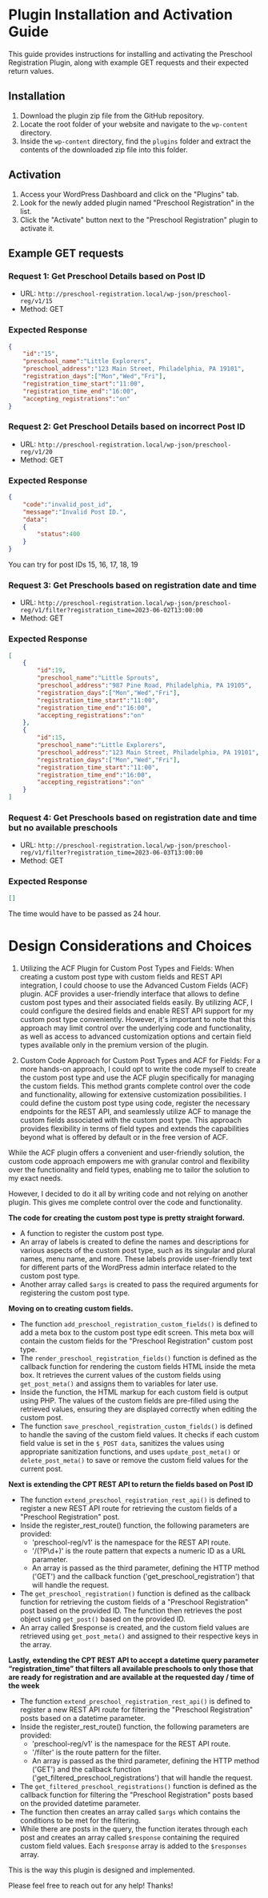 # Plugin Installation and Activation Guide

This guide provides instructions for installing and activating the Preschool Registration Plugin, along with example GET requests and their expected return values.

## Installation

1. Download the plugin zip file from the GitHub repository.
2. Locate the root folder of your website and navigate to the `wp-content` directory.
3. Inside the `wp-content` directory, find the `plugins` folder and extract the contents of the downloaded zip file into this folder.

## Activation

1. Access your WordPress Dashboard and click on the "Plugins" tab.
2. Look for the newly added plugin named "Preschool Registration" in the list.
3. Click the "Activate" button next to the "Preschool Registration" plugin to activate it.

## Example GET requests

### Request 1: Get Preschool Details based on Post ID

- URL: `http://preschool-registration.local/wp-json/preschool-reg/v1/15`
- Method: GET

### Expected Response

```json
{
    "id":"15",
    "preschool_name":"Little Explorers",
    "preschool_address":"123 Main Street, Philadelphia, PA 19101",
    "registration_days":["Mon","Wed","Fri"],
    "registration_time_start":"11:00",
    "registration_time_end":"16:00",
    "accepting_registrations":"on"
}
```

### Request 2: Get Preschool Details based on **incorrect** Post ID

- URL: `http://preschool-registration.local/wp-json/preschool-reg/v1/20`
- Method: GET

### Expected Response

```json
{
    "code":"invalid_post_id",
    "message":"Invalid Post ID.",
    "data":
    {
        "status":400
    }
}
```

You can try for post IDs 15, 16, 17, 18, 19

### Request 3: Get Preschools based on registration date and time 

  - URL: `http://preschool-registration.local/wp-json/preschool-reg/v1/filter?registration_time=2023-06-02T13:00:00`
- Method: GET

### Expected Response

```json
[
    {
        "id":19,
        "preschool_name":"Little Sprouts",
        "preschool_address":"987 Pine Road, Philadelphia, PA 19105",
        "registration_days":["Mon","Wed","Fri"],
        "registration_time_start":"11:00",
        "registration_time_end":"16:00",
        "accepting_registrations":"on"
    },
    {
        "id":15,
        "preschool_name":"Little Explorers",
        "preschool_address":"123 Main Street, Philadelphia, PA 19101",
        "registration_days":["Mon","Wed","Fri"],
        "registration_time_start":"11:00",
        "registration_time_end":"16:00",
        "accepting_registrations":"on"
    }
]
```

### Request 4: Get Preschools based on registration date and time but no available preschools

- URL: `http://preschool-registration.local/wp-json/preschool-reg/v1/filter?registration_time=2023-06-03T13:00:00`
- Method: GET

### Expected Response

```json
[]
```

The time would have to be passed as 24 hour.

# Design Considerations and Choices


1. Utilizing the ACF Plugin for Custom Post Types and Fields:
When creating a custom post type with custom fields and REST API integration, I could choose to use the Advanced Custom Fields (ACF) plugin. ACF provides a user-friendly interface that allows to define custom post types and their associated fields easily. By utilizing ACF, I could configure the desired fields and enable REST API support for my custom post type conveniently. However, it's important to note that this approach may limit control over the underlying code and functionality, as well as access to advanced customization options and certain field types available only in the premium version of the plugin.

2. Custom Code Approach for Custom Post Types and ACF for Fields:
For a more hands-on approach, I could opt to write the code myself to create the custom post type and use the ACF plugin specifically for managing the custom fields. This method grants complete control over the code and functionality, allowing for extensive customization possibilities. I could define the custom post type using code, register the necessary endpoints for the REST API, and seamlessly utilize ACF to manage the custom fields associated with the custom post type. This approach provides flexibility in terms of field types and extends the capabilities beyond what is offered by default or in the free version of ACF.

While the ACF plugin offers a convenient and user-friendly solution, the custom code approach empowers me with granular control and flexibility over the functionality and field types, enabling me to tailor the solution to my exact needs.

However, I decided to do it all by writing code and not relying on another plugin. This gives me complete control over the code and functionality.

**The code for creating the custom post type is pretty straight forward.**

- A function to register the custom post type. 
- An array of labels is created to define the names and descriptions for various aspects of the custom post type, such as its singular and plural names, menu name, and more. These labels provide user-friendly text for different parts of the WordPress admin interface related to the custom post type.
- Another array called `$args` is created to pass the required arguments for registering the custom post type.

**Moving on to creating custom fields.**

- The function `add_preschool_registration_custom_fields()` is defined to add a meta box to the custom post type edit screen. This meta box will contain the custom fields for the "Preschool Registration" custom post type. 
- The `render_preschool_registration_fields()` function is defined as the callback function for rendering the custom fields HTML inside the meta box. It retrieves the current values of the custom fields using `get_post_meta()` and assigns them to variables for later use. 
- Inside the function, the HTML markup for each custom field is output using PHP. The values of the custom fields are pre-filled using the retrieved values, ensuring they are displayed correctly when editing the custom post. 
- The function `save_preschool_registration_custom_fields()` is defined to handle the saving of the custom field values. It checks if each custom field value is set in the `$_POST data`, sanitizes the values using appropriate sanitization functions, and uses `update_post_meta()` or `delete_post_meta()` to save or remove the custom field values for the current post.

**Next is extending the CPT REST API to return the fields based on Post ID**

- The function `extend_preschool_registration_rest_api()` is defined to register a new REST API route for retrieving the custom fields of a "Preschool Registration" post.
- Inside the register_rest_route() function, the following parameters are provided:
    - 'preschool-reg/v1' is the namespace for the REST API route.
    - '/(?P<id>\d+)' is the route pattern that expects a numeric ID as a URL parameter.
    - An array is passed as the third parameter, defining the HTTP method ('GET') and the callback function ('get_preschool_registration') that will handle the request.
- The `get_preschool_registration()` function is defined as the callback function for retrieving the custom fields of a "Preschool Registration" post based on the provided ID. The function then retrieves the post object using `get_post()` based on the provided ID.
- An array called $response is created, and the custom field values are retrieved using `get_post_meta()` and assigned to their respective keys in the array.

**Lastly, extending the CPT REST API to accept a datetime query parameter “registration_time” that filters all available preschools to only those that are ready for registration and are available at the requested day / time of the week**

- The function `extend_preschool_registration_rest_api()` is defined to register a new REST API route for filtering the "Preschool Registration" posts based on a datetime parameter.
- Inside the register_rest_route() function, the following parameters are provided:
  - 'preschool-reg/v1' is the namespace for the REST API route.
  - '/filter' is the route pattern for the filter. 
  - An array is passed as the third parameter, defining the HTTP method ('GET') and the callback function ('get_filtered_preschool_registrations') that will handle the request.
- The `get_filtered_preschool_registrations()` function is defined as the callback function for filtering the "Preschool Registration" posts based on the provided datetime parameter. 
- The function then creates an array called `$args` which contains the conditions to be met for the filtering.
- While there are posts in the query, the function iterates through each post and creates an array called `$response` containing the required custom field values. Each `$response` array is added to the `$responses` array.

This is the way this plugin is designed and implemented. 

Please feel free to reach out for any help! Thanks!
